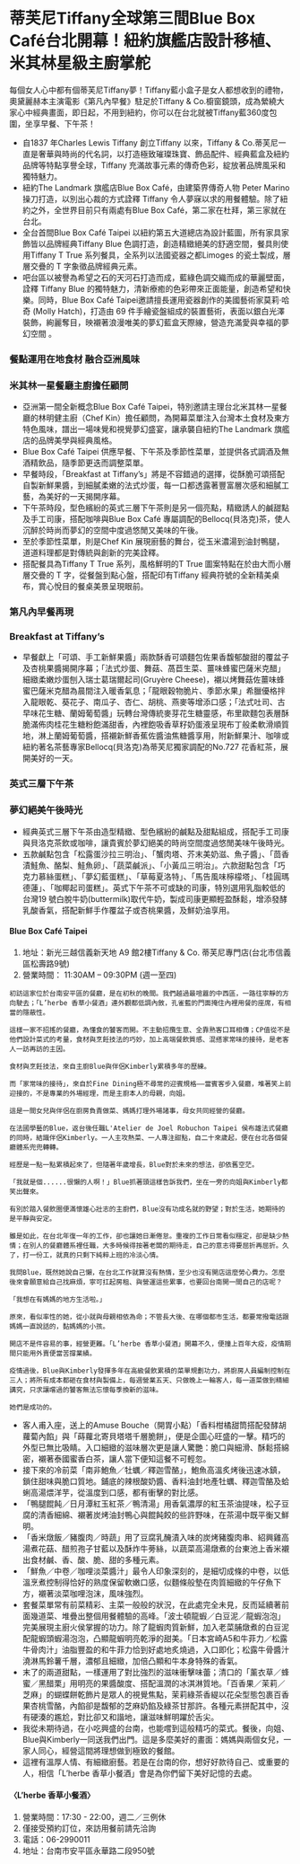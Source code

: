 # 蒂芙尼Tiffany全球第三間Blue Box Café台北開幕！紐約旗艦店設計移植、米其林星級主廚掌舵

每個女人心中都有個蒂芙尼Tiffany夢！Tiffany藍小盒子是女人都想收到的禮物，奧黛麗赫本主演電影《第凡內早餐》駐足於Tiffany & Co.櫥窗鏡頭，成為縈繞大家心中經典畫面，即日起，不用到紐約，你可以在台北就被Tiffany藍360度包圍，坐享早餐、下午茶！

- 自1837 年Charles Lewis Tiffany 創立Tiffany 以來，Tiffany & Co.蒂芙尼一直是奢華與時尚的代名詞，以打造極致璀璨珠寶、飾品配件、經典藍盒及紐約品牌等特點享譽全球，Tiffany 充滿故事元素的傳奇色彩，綻放著品牌風采和獨特魅力。
- 紐約The Landmark 旗艦店Blue Box Café，由建築界傳奇人物 Peter Marino 操刀打造，以別出心裁的方式詮釋 Tiffany 令人夢寐以求的用餐體驗。除了紐約之外，全世界目前只有兩處有Blue Box Café，第二家在杜拜，第三家就在台北。
- 全台首間Blue Box Café Taipei 以紐約第五大道總店為設計藍圖，所有家具家飾皆以品牌經典Tiffany Blue 色調打造，創造精緻絕美的舒適空間，餐具則使用Tiffany T True 系列餐具，全系列以法國瓷器之都Limoges 的瓷土製成，層層交疊的 T 字象徵品牌經典元素。
- 吧台區以被譽為希望之石的天河石打造而成，藍綠色調交織而成的華麗壁面，詮釋 Tiffany Blue 的獨特魅力，清新療癒的色彩帶來正面能量，創造希望和快樂。同時，Blue Box Café Taipei邀請擅長運用瓷器創作的美國藝術家莫莉·哈奇 (Molly Hatch)，打造由 69 件手繪瓷盤組成的裝置藝術，表面以銀白光澤裝飾，絢麗奪目，映襯著浪漫唯美的夢幻藍盒天際線，營造充滿愛與幸福的夢幻空間 。

### 餐點運用在地食材 融合亞洲風味
### 米其林一星餐廳主廚擔任顧問

- 亞洲第一間全新概念Blue Box Café Taipei，特別邀請主理台北米其林一星餐廳的林明健主廚（Chef Kin）擔任顧問，為開幕菜單注入台灣本土食材及東方特色風味，譜出一場味覺和視覺夢幻盛宴，讓承襲自紐約The Landmark 旗艦店的品牌美學與經典風格。
- Blue Box Café Taipei 供應早餐、下午茶及季節性菜單，並提供各式調酒及無酒精飲品，隨季節更迭而調整菜單。
- 早餐時段，「Breakfast at Tiffany’s」將是不容錯過的選擇，從酥脆可頌搭配自製新鮮果醬，到細膩柔嫩的法式炒蛋，每一口都透露著豐富層次感和細膩工藝，為美好的一天揭開序幕。
- 下午茶時段，型色繽紛的英式三層下午茶則是另一個亮點，精緻誘人的鹹甜點及手工司康，搭配咖啡與Blue Box Café 專屬調配的Bellocq(貝洛克)茶，使人沉醉於時尚而夢幻的空間中度過悠閒又美味的午後。
- 至於季節性菜單，則是Chef Kin 展現廚藝的舞台，從玉米濃湯到油封鴨腿，道道料理都是對傳統與創新的完美詮釋。
- 搭配餐具為Tiffany T True 系列，風格鮮明的T True 圖案特點在於由大而小層層交疊的 T 字，從餐盤到點心盤，搭配印有Tiffany 經典符號的全新精美桌布，賞心悅目的餐桌美景呈現眼前。

### 第凡內早餐再現
### Breakfast at Tiffany’s

- 早餐獻上「可頌、手工新鮮果醬」兩款酥香可頌麵包佐果香馥郁酸甜的覆盆子及杏桃果醬揭開序幕；「法式炒蛋、舞菇、萵苣生菜、薑味蜂蜜巴薩米克醋」細緻柔嫩炒蛋刨入瑞士葛瑞爾起司(Gruyère Cheese)，襯以烤舞菇佐薑味蜂蜜巴薩米克醋為晨間注入暖香氣息；「龍眼穀物脆片、季節水果」希臘優格拌入龍眼乾、葵花子、南瓜子、杏仁、胡桃、燕麥等增添口感；「法式吐司、古早味花生糖、蘭姆葡萄醬」玩轉台灣傳統麥芽花生糖靈感，布里歐麵包表層酥脆滿佈肉桂花生糖粉飽滿甜香，內裡飽吸香草籽奶蛋液呈現布丁般柔軟滑順質地，淋上蘭姆葡萄醬，搭襯新鮮香蕉佐醬油焦糖醬享用，附新鮮果汁、咖啡或紐約著名茶藝專家Bellocq(貝洛克)為蒂芙尼獨家調配的No.727 花香紅茶，展開美好的一天。

### 英式三層下午茶
### 夢幻絕美午後時光

- 經典英式三層下午茶由造型精緻、型色繽紛的鹹點及甜點組成，搭配手工司康與貝洛克茶飲或咖啡，讓貴賓於夢幻絕美的時尚空間度過悠閒美味午後時光。
- 五款鹹點包含「松露蛋沙拉三明治」、「蟹肉塔、芥末美奶滋、魚子醬」、「茴香漬鮭魚、酪梨、鮭魚卵」、「蔬菜鹹派」、「小黃瓜三明治」。六款甜點包含「巧克力慕絲蛋糕」、「夢幻藍蛋糕」、「草莓夏洛特」、「馬告風味檸檬塔」、「桂圓瑪德蓮」、「咖椰起司蛋糕」。英式下午茶不可或缺的司康，特別選用乳脂較低的台灣19 號白脫牛奶(buttermilk)取代牛奶，製成司康更顯輕盈酥鬆，增添發酵乳酸香氣，搭配新鮮手作覆盆子或杏桃果醬，及鮮奶油享用。

#### Blue Box Café Taipei
1. 地址：新光三越信義新天地 A9 館2樓Tiffany & Co. 蒂芙尼專門店(台北市信義區松壽路9號)
2. 營業時間： 11:30AM – 09:30PM (週一至四)

```
初訪這家位於台南安平區的餐廳，是在初秋的晚間。我們越過最喧囂的中西區，一路往寧靜的方向駛去；「L’herbe 香草小餐酒」連外觀都低調內斂，孔雀藍的門面掩住內裡用餐的座席，有相當的隱蔽性。

這樣一家不招搖的餐廳，為懂食的饕客而開。不主動招攬生意、全靠熟客口耳相傳；CP值從不是他們設計菜式的考量，食材與烹飪技法的巧妙，加上高端餐飲質感、混搭家常味的接待，是老客人一訪再訪的主因。

食材與烹飪技法，來自主廚Blue與伴侶Kimberly累積多年的歷練。

而「家常味的接待」，來自於Fine Dining極不尋常的迎賓規格——當賓客步入餐廳，堆著笑上前迎接的，不是專業的外場經理，而是主廚本人的母親，向姐。

這是一間女兒與伴侶在廚房負責做菜、媽媽打理外場諸事，母女共同經營的餐廳。

在法國學藝的Blue，返台後任職L'Atelier de Joel Robuchon Taipei 侯布雄法式餐廳的同時，結識伴侶Kimberly。一人主攻熱菜、一人專注甜點，自二十來歲起，便在台北各個餐廳體系兜兜轉轉。

經歷是一點一點累積起來了，但隨著年歲增長，Blue對於未來的想法，卻依舊空茫。

「我就是個......很懶的人啊！」Blue抓著頭這樣告訴我們，坐在一旁的向姐與Kimberly都笑出聲來。

有別於踏入餐飲圈便滿懷雄心壯志的主廚們，Blue沒有功成名就的野望；對於生活，她期待的是平靜與安定。

雖是如此，在台北年復一年的工作，卻也讓她日漸倦怠。重複的工作日常看似穩定，卻是缺少熱情；在別人的餐廳體系裡任職，大多時候得按著老闆的期待走，自己的意志得要屈折再屈折。久了，打一份工，就真的只剩下純粹上班的冷淡心情。

我問Blue，既然她說自己懶，在台北工作就算沒有熱情，至少也沒有開店這麼勞心費力。怎麼後來會願意給自己找麻煩，寧可扛起房租、與營運這些累事，也要回台南開一間自己的店呢？

「我想在有媽媽的地方生活啦。」

原來，看似率性的她，從小就與母親相依為命；不管長大後、在哪個都市生活，都要常撥電話跟媽媽一直說話的，黏媽媽的小孩。

開店不是件容易的事，經營更難。「L’herbe 香草小餐酒」開幕不久，便撞上百年大疫，疫情期間只能用外賣便當苦撐業績。

疫情過後，Blue與Kimberly發揮多年在高級餐飲累積的菜單規劃功力，將廚房人員編制控制在三人；將所有成本都砸在食材與製備上，每週營業五天、只做晚上一輪客人，每一道菜做到精細講究，只求讓嚐過的饕客無法忘懷每季換新的滋味。

她們是成功的。
```
- 客人甫入座，送上的Amuse Bouche（開胃小點）「香料柑橘甜筒搭配發酵胡蘿蔔內餡」與「蒔蘿北寄貝塔塔千層脆餅」，便是企圖心旺盛的一擊。精巧的外型已無比吸睛。入口細緻的滋味層次更是讓人驚艷：脆口與細滑、酥鬆搭綿密，襯著泰國蜜香白茶，讓人當下便知這餐不可輕忽。
- 接下來的冷前菜「南非鮑魚／牡蠣／釋迦雪酪」，鮑魚高溫炙烤後迅速冰鎮，鎖住甜味與脆口質地。鋪底的辣根酸奶醬、香料油封地產牡蠣、釋迦雪酪及蛤蜊高湯煨洋芋，從溫度到口感，都有衝擊的對比感。
- 「鴨腿餛飩／日月潭紅玉紅茶／鴨清湯」用香氣濃厚的紅玉茶油提味，松子豆腐的清香細綿、襯著炭烤油封鴨心與餛飩餃的些許野味，在茶湯中既平衡又鮮明。
- 「香米燉飯／豬腹肉／時蔬」用了豆腐乳醃漬入味的炭烤豬腹肉串、紹興雞高湯煮花菇、醋煎孢子甘藍以及酥炸牛蒡絲，以蔬菜高湯燉煮的台東池上香米襯出食材鹹、香、酸、脆、甜的多種元素。
- 「鮮魚／中卷／咖哩淡菜醬汁」最令人印象深刻的，是細切成條的中卷，以低溫烹煮控制得恰好的熟度保留軟嫩口感，似麵條般墊在肉質細緻的午仔魚下方，襯著淡菜咖哩泡沫，風味強烈。
- 套餐菜單常有前菜精彩、主菜一般般的狀況，在此處完全未見，反而延續著前面幾道菜、堆疊出整個用餐體驗的高峰。「波士頓龍蝦／白豆泥／龍蝦泡泡」完美展現主廚火侯掌握的功力。除了龍蝦肉質新鮮，加入老菜脯燉煮的白豆泥配龍蝦頭蝦湯泡泡，凸顯龍蝦明亮乾淨的甜美。「日本宮崎A5和牛菲力／松露牛骨肉汁」油脂豐盈的和牛菲力恰到好處地炙燒過，入口即化；松露牛骨醬汁澆淋馬鈴薯千層，濃郁且細緻，加倍凸顯和牛本身特殊的香氣。
- 末了的兩道甜點，一樣運用了對比強烈的滋味衝擊味蕾；清口的「薰衣草／蜂蜜／黑醋栗」用明亮的果醬酸度、搭配溫潤的冰淇淋質地。「百香果／茉莉／芝麻」的蝴蝶餅乾飾片是眾人的視覺焦點，茉莉綠茶香緹以花朵型態包裹百香果杏桃雪酪，內餡卻是馥郁的芝麻奶餡及綠茶甘那許。各種元素拼配其中，沒有硬湊的尷尬，對比卻又和諧地，讓滋味鮮明躍於舌尖。
- 我從未期待過，在小吃興盛的台南，也能嚐到這般精巧的菜式。餐後，向姐、Blue與Kimberly一同送我們出門。這是多麼美好的畫面：媽媽與兩個女兒，一家人同心，經營這間將理想做到極致的餐館。
- 這裡有溫厚人情、有細緻廚藝。若是在台南的你，想好好款待自己、或重要的人，相信「L’herbe 香草小餐酒」會是為你們留下美好記憶的去處。
#### 〈L’herbe 香草小餐酒〉
1. 營業時間：17:30 - 22:00，週二／三例休
2. 僅接受預約訂位，來訪用餐前請先洽詢
3. 電話：06-2990011
4. 地址：台南市安平區永華路二段950號
